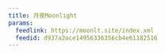 ```yaml
---
title: 月夜Moonlight
params:
  feedlink: https://moonlt.site/index.xml
  feedid: d937a2ace14956336356cb4e61182516
---
```

